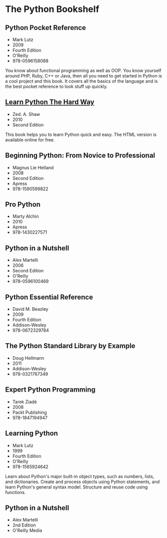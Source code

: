 # The Python Bookshelf

## Python Pocket Reference
* Mark Lutz
* 2009
* Fourth Edition
* O'Reilly
* 978-0596158088

You know about functional programming as well as OOP. You know yourself
around PHP, Ruby, C++ or Java, then all you need to get started in
Python is a cool project and this book. It covers all the basics of the
language and is the best pocket reference to look stuff up quickly.

## [Learn Python The Hard Way](http://learnpythonthehardway.org/book/)
* Zed. A. Shaw
* 2010
* Second Edition

This book helps you to learn Python quick and easy. The HTML version is
available online for free.

## Beginning Python: From Novice to Professional
* Magnus Lie Hetland
* 2008
* Second Edition
* Apress
* 978-1590599822

## Pro Python
* Marty Alchin
* 2010
* Apress
* 978-1430227571

## Python in a Nutshell
* Alex Martelli
* 2006
* Second Edition
* O'Reilly
* 978-0596100469

## Python Essential Reference
* David M. Beazley
* 2009
* Fourth Edition
* Addison-Wesley
* 978-0672329784

## The Python Standard Library by Example
* Doug Hellmann
* 2011
* Addison-Wesley
* 978-0321767349

## Expert Python Programming
* Tarek Ziadé
* 2008
* Packt Publishing
* 978-1847194947

## Learning Python
* Mark Lutz
* 1999
* Fourth Edition
* O'Reilly
* 978-1565924642

Learn about Python's major built-in object types, such as numbers,
lists, and dictionaries. Create and process objects using Python
statements, and learn Python's general syntax model. Structure and reuse
code using functions.

## Python in a Nutshell
* Alex Martelli
* 2nd Edition
* O'Reilly Media
